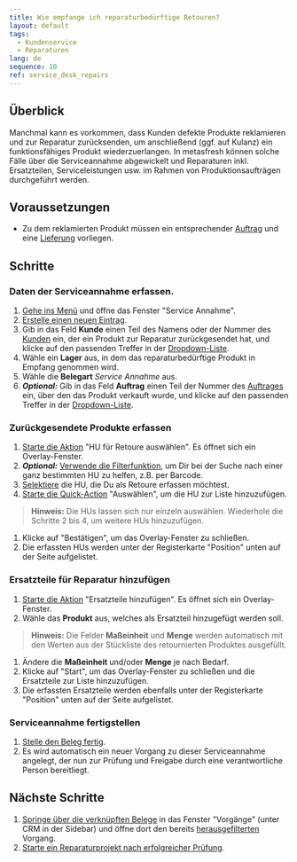 ```yaml
---
title: Wie empfange ich re­pa­ra­tur­be­dürf­tige Retouren?
layout: default
tags:
  - Kun­den­ser­vice
  - Reparaturen
lang: de
sequence: 10
ref: service_desk_repairs
---
```


## Überblick
Manchmal kann es vorkommen, dass Kunden defekte Produkte reklamieren und zur Reparatur zurücksenden, um anschließend (ggf. auf Kulanz) ein funktionsfähiges Produkt wiederzuerlangen. In metasfresh können solche Fälle über die Serviceannahme abgewickelt und Reparaturen inkl. Ersatzteilen, Serviceleistungen usw. im Rahmen von Produktionsaufträgen durchgeführt werden.

## Voraussetzungen
- Zu dem reklamierten Produkt müssen ein entsprechender [Auftrag](Auftrag_erfassen) und eine [Lieferung](Zu_Auftrag_Lieferschein_erstellen) vorliegen.

## Schritte

### Daten der Serviceannahme erfassen.
1. [Gehe ins Menü](Menu) und öffne das Fenster "Service Annahme".
1. [Erstelle einen neuen Eintrag](Neuer_Datensatz_Fenster_Webui).
1. Gib in das Feld **Kunde** einen Teil des Namens oder der Nummer des [Kunden](Neuer_Geschaeftspartner_Kunde) ein, der ein Produkt zur Reparatur zurückgesendet hat, und klicke auf den passenden Treffer in der <a href="Keyboard_Shortcuts_Liste#dropdown" title="Dynamisches Suchfeld (Autocomplete)">Dropdown-Liste</a>.
1. Wähle ein **Lager** aus, in dem das re­pa­ra­tur­be­dürf­tige Produkt in Empfang genommen wird.
1. Wähle die **Belegart** *Service Annahme* aus.
1. ***Optional:*** Gib in das Feld **Auftrag** einen Teil der Nummer des [Auftrages](Auftrag_erfassen) ein, über den das Produkt verkauft wurde, und klicke auf den passenden Treffer in der <a href="Keyboard_Shortcuts_Liste#dropdown" title="Dynamisches Suchfeld (Autocomplete)">Dropdown-Liste</a>.

### Zurückgesendete Produkte erfassen
1. [Starte die Aktion](AktionStarten#aktionsmenue) "HU für Retoure auswählen". Es öffnet sich ein Overlay-Fenster.
1. ***Optional:*** [Verwende die Filterfunktion](Filterfunktion), um Dir bei der Suche nach einer ganz bestimmten HU zu helfen, z.B. per Barcode.
1. [Selektiere](AuswahlBelege) die HU, die Du als Retoure erfassen möchtest.
1. [Starte die Quick-Action](AktionStarten#quick-actions) "Auswählen", um die HU zur Liste hinzuzufügen.
 >**Hinweis:** Die HUs lassen sich nur einzeln auswählen. Wiederhole die Schritte 2 bis 4, um weitere HUs hinzuzufügen.

1. Klicke auf "Bestätigen", um das Overlay-Fenster zu schließen.
1. Die erfassten HUs werden unter der Registerkarte "Position" unten auf der Seite aufgelistet.

### Ersatzteile für Reparatur hinzufügen
1. [Starte die Aktion](AktionStarten#aktionsmenue) "Ersatzteile hinzufügen". Es öffnet sich ein Overlay-Fenster.
1. Wähle das **Produkt** aus, welches als Ersatzteil hinzugefügt werden soll.
 >**Hinweis:** Die Felder **Maßeinheit** und **Menge** werden automatisch mit den Werten aus der Stückliste des retournierten Produktes ausgefüllt.

1. Ändere die **Maßeinheit** und/oder **Menge** je nach Bedarf.
1. Klicke auf "Start", um das Overlay-Fenster zu schließen und die Ersatzteile zur Liste hinzuzufügen.
1. Die erfassten Ersatzteile werden ebenfalls unter der Registerkarte "Position" unten auf der Seite aufgelistet.

### Serviceannahme fertigstellen
1. [Stelle den Beleg fertig](BelegverarbeitungFertigstellen).
1. Es wird automatisch ein neuer Vorgang zu dieser Serviceannahme angelegt, der nun zur Prüfung und Freigabe durch eine verantwortliche Person bereitliegt.

## Nächste Schritte
1. [Springe über die verknüpften Belege](SpringezuBelegen) in das Fenster "Vorgänge" (unter CRM in der Sidebar) und öffne dort den bereits [herausgefilterten](Filterfunktion) Vorgang.
1. [Starte ein Reparaturprojekt nach erfolgreicher Prüfung](Reparaturprojekt_starten).
